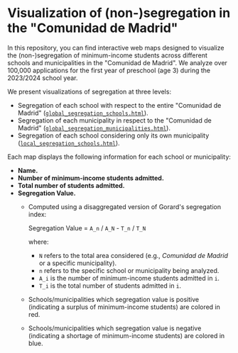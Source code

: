 # Visualization of (non-)segregation in the "Comunidad de Madrid"

In this repository, you can find interactive web maps designed to visualize the (non-)segregation of  minimum-income students across different schools and municipalities
in the "Comunidad de Madrid". We analyze over 100,000 applications for the first year of preschool (age 3) during the 2023/2024 school year.


We present visualizations of segregation at three levels:
- Segregation of each school with respect to the entire "Comunidad de Madrid" ([`global_segregation_schools.html`](global_segregation_schools.html)).
- Segregation of each municipality in respect to the "Comunidad de Madrid" ([`global_segregation_municipalities.html`](global_segregation_municipalities.html)).
- Segregation of each school considering only its own municipality ([`local_segregation_schools.html`](local_segregation_schools.html)).

Each map displays the following information for each school or municipality:
- **Name.**
- **Number of minimum-income students admitted.**
- **Total number of students admitted.**
- **Segregation Value.**
  - Computed using a disaggregated version of Gorard's segregation index:
  
    Segregation Value = `A_n` / `A_N` - `T_n` / `T_N`
    
    where:
    - `N` refers to the total area considered (e.g., *Comunidad de Madrid* or a specific municipality).
    - `n` refers to the specific school or municipality being analyzed.
    - `A_i` is the number of minimum-income students admitted in `i`.
    - `T_i` is the total number of students admitted in `i`.
      
  - Schools/municipalities which segregation value is positive (indicating a surplus of minimum-income students) are colored in red.
  - Schools/municipalities which segregation value is negative (indicating a shortage of minimum-income students) are colored in blue.
